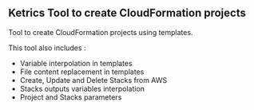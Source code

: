 ## Ketrics Tool to create CloudFormation projects
Tool to create CloudFormation projects using templates.

This tool also includes :
- Variable interpolation in templates
- File content replacement in templates
- Create, Update and Delete Stacks from AWS
- Stacks outputs variables interpolation
- Project and Stacks parameters